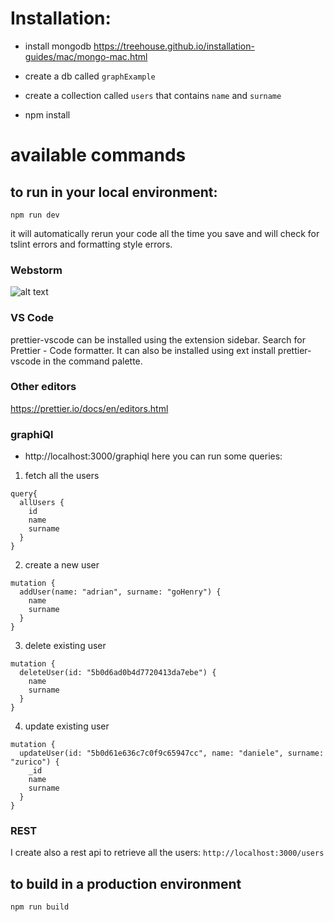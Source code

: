 # Installation:

- install mongodb
https://treehouse.github.io/installation-guides/mac/mongo-mac.html

- create a db called `graphExample`
- create a collection called `users` that contains `name` and `surname`

- npm install

# available commands

## to run in your local environment:
`npm run dev`

it will automatically rerun your code all the time you save and will check for tslint errors and formatting style errors.

### Webstorm
![alt text](https://raw.githubusercontent.com/daniele-zurico/graphql-setup/tree/graph2/webstorm-prettier.jpg)
### VS Code
prettier-vscode can be installed using the extension sidebar. Search for Prettier - Code formatter. It can also be installed using ext install prettier-vscode in the command palette.
### Other editors
https://prettier.io/docs/en/editors.html


### graphiQl
- http://localhost:3000/graphiql
here you can run some queries:

1. fetch all the users
```
query{
  allUsers {
    id
    name
    surname
  }
}
```

2. create a new user
```
mutation {
  addUser(name: "adrian", surname: "goHenry") {
    name
    surname
  }
}
```

3. delete existing user
```
mutation {
  deleteUser(id: "5b0d6ad0b4d7720413da7ebe") {
    name
    surname
  }
}
```

4. update existing user
```
mutation {
  updateUser(id: "5b0d61e636c7c0f9c65947cc", name: "daniele", surname: "zurico") {
    _id
    name
    surname
  }
}
```

### REST
I create also a rest api to retrieve all the users:
`http://localhost:3000/users`

## to build in a production environment
`npm run build`